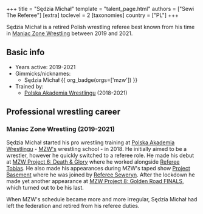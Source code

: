 +++
title = "Sędzia Michał"
template = "talent_page.html"
authors = ["Sewi The Referee"]
[extra]
toclevel = 2
[taxonomies]
country = ["PL"]
+++

Sędzia Michał is a retired Polish wrestling referee best known from his time in [Maniac Zone Wrestling](@/o/mzw.md) between 2019 and 2021.

## Basic info

* Years active: 2019-2021
* Gimmicks/nicknames:
  - Sędzia Michał {{ org_badge(orgs=['mzw']) }}
* Trained by:
  - [Polska Akademia Wrestlingu](@/o/paw.md) (2018-2021)

## Professional wrestling career

### Maniac Zone Wrestling (2019-2021)

Sędzia Michał started his pro wrestling training at [Polska Akademia Wrestlingu](@/o/paw.md) - [MZW's](@/o/mzw.md) wrestling school - in 2018. He initially aimed to be a wrestler, however he quickly switched to a referee role. He made his debut at [MZW Project 6: Death & Glory](@/e/mzw/2019-08-24-mzw-project-6-death-and-glory.md) where he worked alongside [Referee Tobias](@/w/sedzia-tobias.md). He also made his appearances during MZW's taped show [Project Basement](@/e/project-basement.md) where he was joined by [Referee Seweryn](@/w/sedzia-seweryn.md). After the lockdown he made yet another appearance at [MZW Project 8: Golden Road FINALS](@/e/mzw/2021-08-14-mzw-project-8-golden-road-finals.md), which turned out to be his last.

When MZW's schedule became more and more irregular, Sędzia Michał had left the federation and retired from his referee duties.
